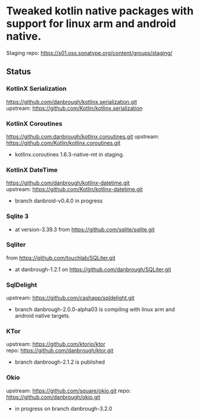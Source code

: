 # Tweaked kotlin native packages with support for linux arm and android native.

Staging repo: https://s01.oss.sonatype.org/content/groups/staging/

## Status 

### KotlinX Serialization

https://github.com/danbrough/kotlinx.serialization.git  
upstream: https://github.com/Kotlin/kotlinx.serialization

### KotlinX Coroutines

https://github.com:danbrough/kotlinx.coroutines.git
upstream: https://github.com/Kotlin/kotlinx.coroutines.git

- kotlinx.coroutines 1.6.3-native-mt in staging.

### KotlinX DateTime 

https://github.com/danbrough/kotlinx-datetime.git  
upstream: https://github.com/Kotlin/kotlinx-datetime.git

- branch danbroid-v0.4.0 in progress 



### Sqlite 3 
- at version-3.39.3 from https://github.com/sqlite/sqlite.git

### Sqliter 
from https://github.com/touchlab/SQLiter.git
- at danbrough-1.2.1 on https://github.com/danbrough/SQLiter.git

### SqlDelight

upstream: https://github.com/cashapp/sqldelight.git 

- branch danbrough-2.0.0-alpha03 is compiling with linux arm and android native targets.  

### KTor 

upstream: https://github.com/ktorio/ktor  
repo: https://github.com/danbrough/ktor.git

- branch danbrough-2.1.2 is published 

### Okio

upstream: https://github.com/square/okio.git
repo: https://github.com/danbrough/okio.git

- in progress on branch danbrough-3.2.0